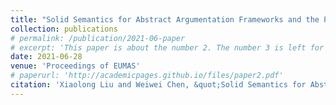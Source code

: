 ```yaml
---
title: "Solid Semantics for Abstract Argumentation Frameworks and the Preservation of Solid Semantic Properties"
collection: publications
# permalink: /publication/2021-06-paper
# excerpt: 'This paper is about the number 2. The number 3 is left for future work.'
date: 2021-06-28
venue: 'Proceedings of EUMAS'
# paperurl: 'http://academicpages.github.io/files/paper2.pdf'
citation: 'Xiaolong Liu and Weiwei Chen, &quot;Solid Semantics for Abstract Argumentation Frameworks and the Preservation of Solid Semantic Properties,&quot; in <i> Proceedings of 18th European Conference on Multi-Agent Systems</i>, Springer, 2021, pp. 178–193.'
---
```


<!-- The contents above will be part of a list of publications, if the user clicks the link for the publication than the contents of section will be rendered as a full page, allowing you to provide more information about the paper for the reader. When publications are displayed as a single page, the contents of the above "citation" field will automatically be included below this section in a smaller font. -->
